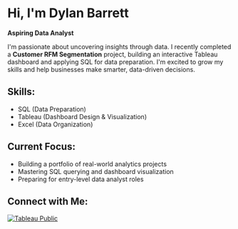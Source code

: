 # Hi, I'm Dylan Barrett
**Aspiring Data Analyst**

I'm passionate about uncovering insights through data. I recently completed a **Customer RFM Segmentation** project, building an interactive Tableau dashboard and applying SQL for data preparation. I'm excited to grow my skills and help businesses make smarter, data-driven decisions.

## Skills:
- SQL (Data Preparation)
- Tableau (Dashboard Design & Visualization)
- Excel (Data Organization)

## Current Focus:
- Building a portfolio of real-world analytics projects
- Mastering SQL querying and dashboard visualization
- Preparing for entry-level data analyst roles

## Connect with Me:

[![Tableau Public](https://img.shields.io/badge/Tableau-Public-blue?logo=tableau&logoColor=white)](https://public.tableau.com/app/profile/dylan.barrett1539)
